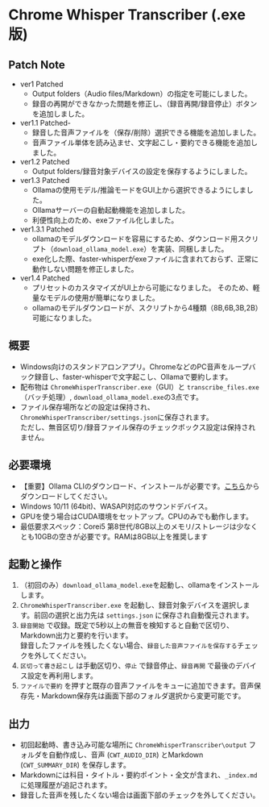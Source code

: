 # Chrome Whisper Transcriber (.exe版)

## Patch Note  
- ver1 Patched
  - Output folders（Audio files/Markdown）の指定を可能にしました。
  - 録音の再開ができなかった問題を修正し、（録音再開/録音停止）ボタンを追加しました。  
- ver1.1 Patched-
  - 録音した音声ファイルを（保存/削除）選択できる機能を追加しました。
  - 音声ファイル単体を読み込ませ、文字起こし・要約できる機能を追加しました。  
- ver1.2 Patched
  - Output folders/録音対象デバイスの設定を保存するようにしました。  
- ver1.3 Patched
  - Ollamaの使用モデル/推論モードをGUI上から選択できるようにしました。
  - Ollamaサーバーの自動起動機能を追加しました。
  - 利便性向上のため、exeファイル化しました。  
- ver1.3.1 Patched
  - ollamaのモデルダウンロードを容易にするため、ダウンロード用スクリプト（`download_ollama_model.exe`）を実装、同梱しました。
  - exe化した際、faster-whisperがexeファイルに含まれておらず、正常に動作しない問題を修正しました。
- ver1.4 Patched
  - プリセットのカスタマイズがUI上から可能になりました。  そのため、軽量なモデルの使用が簡単になりました。
  - ollamaのモデルダウンロードが、スクリプトから4種類（8B,6B,3B,2B）可能になりました。

## 概要
- Windows向けのスタンドアロンアプリ。ChromeなどのPC音声をループバック録音し、faster-whisperで文字起こし、Ollamaで要約します。
- 配布物は `ChromeWhisperTranscriber.exe`（GUI）と `transcribe_files.exe`（バッチ処理）, `download_ollama_model.exe`の3点です。
- ファイル保存場所などの設定は保持され、`ChromeWhisperTranscriber/settings.json`に保存されます。  
  ただし、無音区切り/録音ファイル保存のチェックボックス設定は保持されません。

## 必要環境
- 【重要】Ollama CLIのダウンロード、インストールが必要です。[こちら](https://ollama.com/download)からダウンロードしてください。
- Windows 10/11 (64bit)、WASAPI対応のサウンドデバイス。
- GPUを使う場合はCUDA環境をセットアップ。CPUのみでも動作します。
-  最低要求スペック：Corei5 第8世代/8GB以上のメモリ/ストレージは少なくとも10GBの空きが必要です。RAMは8GB以上を推奨します

## 起動と操作
1. （初回のみ）`download_ollama_model.exe`を起動し、ollamaをインストールします。
2. `ChromeWhisperTranscriber.exe` を起動し、録音対象デバイスを選択します。前回の選択と出力先は `settings.json` に保存され自動復元されます。
3. `録音開始` で収録。既定で5秒以上の無音を検知すると自動で区切り、Markdown出力と要約を行います。  
    録音したファイルを残したくない場合、`録音した音声ファイルを保存する`チェックを外してください。
4. `区切って書き起こし` は手動区切り、`停止` で録音停止、`録音再開` で最後のデバイス設定を再利用します。
5. `ファイルで要約` を押すと既存の音声ファイルをキューに追加できます。音声保存先・Markdown保存先は画面下部のフォルダ選択から変更可能です。

## 出力
- 初回起動時、書き込み可能な場所に `ChromeWhisperTranscriber\output` フォルダを自動作成し、音声 (`CWT_AUDIO_DIR`) とMarkdown (`CWT_SUMMARY_DIR`) を保存します。
- Markdownには科目・タイトル・要約ポイント・全文が含まれ、`_index.md` に処理履歴が追記されます。
- 録音した音声を残したくない場合は画面下部のチェックを外してください。
